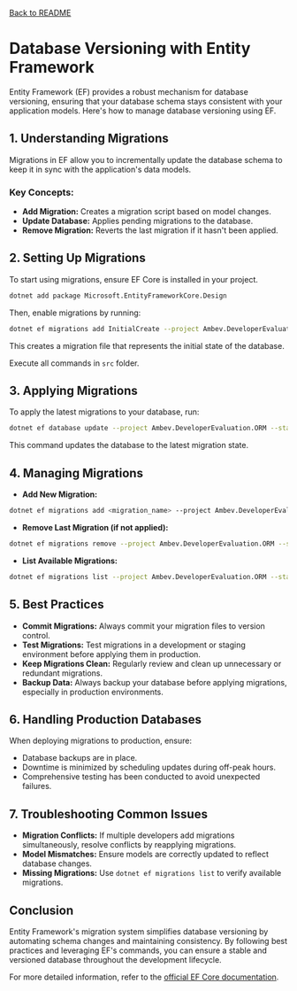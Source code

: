 [Back to README](../README.md)

# Database Versioning with Entity Framework

Entity Framework (EF) provides a robust mechanism for database versioning, ensuring that your database schema stays consistent with your application models. Here's how to manage database versioning using EF.

## 1. Understanding Migrations
Migrations in EF allow you to incrementally update the database schema to keep it in sync with the application's data models.

### Key Concepts:
- **Add Migration:** Creates a migration script based on model changes.
- **Update Database:** Applies pending migrations to the database.
- **Remove Migration:** Reverts the last migration if it hasn't been applied.

## 2. Setting Up Migrations
To start using migrations, ensure EF Core is installed in your project.

```bash
dotnet add package Microsoft.EntityFrameworkCore.Design
```

Then, enable migrations by running:

```bash
dotnet ef migrations add InitialCreate --project Ambev.DeveloperEvaluation.ORM --startup-project Ambev.DeveloperEvaluation.WebApi
```

This creates a migration file that represents the initial state of the database.

Execute all commands in `src` folder.

## 3. Applying Migrations
To apply the latest migrations to your database, run:

```bash
dotnet ef database update --project Ambev.DeveloperEvaluation.ORM --startup-project Ambev.DeveloperEvaluation.WebApi
```

This command updates the database to the latest migration state.

## 4. Managing Migrations
- **Add New Migration:**

```bash
dotnet ef migrations add <migration_name> --project Ambev.DeveloperEvaluation.ORM --startup-project Ambev.DeveloperEvaluation.WebApi
```

- **Remove Last Migration (if not applied):**

```bash
dotnet ef migrations remove --project Ambev.DeveloperEvaluation.ORM --startup-project Ambev.DeveloperEvaluation.WebApi
```

- **List Available Migrations:**

```bash
dotnet ef migrations list --project Ambev.DeveloperEvaluation.ORM --startup-project Ambev.DeveloperEvaluation.WebApi
```

## 5. Best Practices
- **Commit Migrations:** Always commit your migration files to version control.
- **Test Migrations:** Test migrations in a development or staging environment before applying them in production.
- **Keep Migrations Clean:** Regularly review and clean up unnecessary or redundant migrations.
- **Backup Data:** Always backup your database before applying migrations, especially in production environments.

## 6. Handling Production Databases
When deploying migrations to production, ensure:
- Database backups are in place.
- Downtime is minimized by scheduling updates during off-peak hours.
- Comprehensive testing has been conducted to avoid unexpected failures.

## 7. Troubleshooting Common Issues
- **Migration Conflicts:** If multiple developers add migrations simultaneously, resolve conflicts by reapplying migrations.
- **Model Mismatches:** Ensure models are correctly updated to reflect database changes.
- **Missing Migrations:** Use `dotnet ef migrations list` to verify available migrations.

## Conclusion
Entity Framework's migration system simplifies database versioning by automating schema changes and maintaining consistency. By following best practices and leveraging EF's commands, you can ensure a stable and versioned database throughout the development lifecycle.

For more detailed information, refer to the [official EF Core documentation](https://docs.microsoft.com/en-us/ef/core/).

